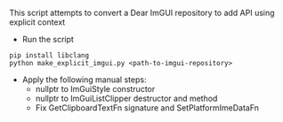 This script attempts to convert a Dear ImGUI repository to add API using explicit context

- Run the script
```
pip install libclang
python make_explicit_imgui.py <path-to-imgui-repository>
```
- Apply the following manual steps:
  - nullptr to ImGuiStyle constructor
  - nullptr to ImGuiListClipper destructor and method
  - Fix GetClipboardTextFn signature and SetPlatformImeDataFn